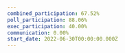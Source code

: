 ```yaml
---
combined_participation: 67.52%
poll_participation: 88.06%
exec_participation: 40.00%
communication: 0.00%
start_date: 2022-06-30T00:00:00.000Z
---
```

